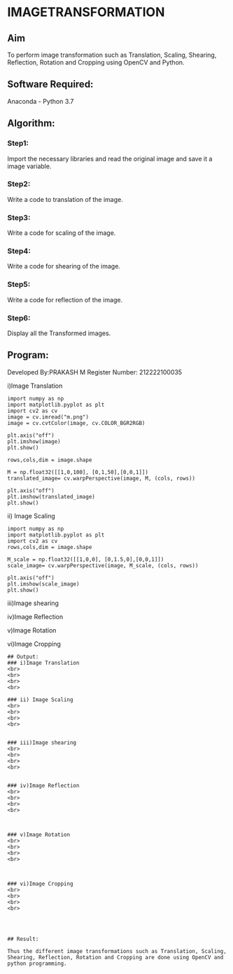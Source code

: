 # IMAGETRANSFORMATION

## Aim
To perform image transformation such as Translation, Scaling, Shearing, Reflection, Rotation and Cropping using OpenCV and Python.

## Software Required:
Anaconda - Python 3.7

## Algorithm:
### Step1:
Import the necessary libraries and read the original image and save it a image variable.

### Step2:
Write a code to translation of the image.

### Step3:
Write a code for scaling of the image.

### Step4:
Write a code for shearing of the image.

### Step5:
Write a code for reflection of the image.

### Step6:
Display all the Transformed images.

## Program:

Developed By:PRAKASH M
Register Number: 212222100035

i)Image Translation
~~~
import numpy as np
import matplotlib.pyplot as plt 
import cv2 as cv
image = cv.imread("m.png")
image = cv.cvtColor(image, cv.COLOR_BGR2RGB)

plt.axis("off")
plt.imshow(image)
plt.show()

rows,cols,dim = image.shape

M = np.float32([[1,0,100], [0,1,50],[0,0,1]])
translated_image= cv.warpPerspective(image, M, (cols, rows))

plt.axis("off")
plt.imshow(translated_image)
plt.show()
~~~


ii) Image Scaling
~~~
import numpy as np
import matplotlib.pyplot as plt 
import cv2 as cv
rows,cols,dim = image.shape

M_scale = np.float32([[1,0,0], [0,1.5,0],[0,0,1]])
scale_image= cv.warpPerspective(image, M_scale, (cols, rows))

plt.axis("off")
plt.imshow(scale_image)
plt.show()
~~~


iii)Image shearing



iv)Image Reflection




v)Image Rotation




vi)Image Cropping





```
## Output:
### i)Image Translation
<br>
<br>
<br>
<br>

### ii) Image Scaling
<br>
<br>
<br>
<br>


### iii)Image shearing
<br>
<br>
<br>
<br>


### iv)Image Reflection
<br>
<br>
<br>
<br>



### v)Image Rotation
<br>
<br>
<br>
<br>



### vi)Image Cropping
<br>
<br>
<br>
<br>




## Result: 

Thus the different image transformations such as Translation, Scaling, Shearing, Reflection, Rotation and Cropping are done using OpenCV and python programming.
